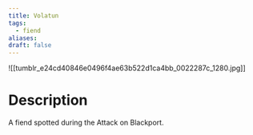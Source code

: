 ```yaml
---
title: Volatun
tags:
  - fiend
aliases: 
draft: false
---
```

![[tumblr_e24cd40846e0496f4ae63b522d1ca4bb_0022287c_1280.jpg]]
# Description
A fiend spotted during the Attack on Blackport.